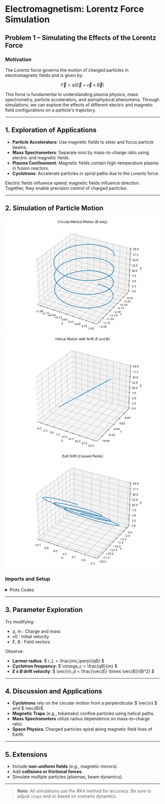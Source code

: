 # Electromagnetism: Lorentz Force Simulation

## Problem 1 – Simulating the Effects of the Lorentz Force

### Motivation

The Lorentz force governs the motion of charged particles in electromagnetic fields and is given by:

$$
\vec{F} = q(\vec{E} + \vec{v} \times \vec{B})
$$

This force is fundamental to understanding plasma physics, mass spectrometry, particle accelerators, and astrophysical phenomena. Through simulations, we can explore the effects of different electric and magnetic field configurations on a particle's trajectory.

---

## 1. Exploration of Applications

- **Particle Accelerators**: Use magnetic fields to steer and focus particle beams.
- **Mass Spectrometers**: Separate ions by mass-to-charge ratio using electric and magnetic fields.
- **Plasma Confinement**: Magnetic fields contain high-temperature plasma in fusion reactors.
- **Cyclotrons**: Accelerate particles in spiral paths due to the Lorentz force.

Electric fields influence speed; magnetic fields influence direction. Together, they enable precision control of charged particles.

---

## 2. Simulation of Particle Motion
![lorentz_Bonly](../../_pics/lorentz_Bonly.png)
![alt text](../../_pics/lorentz_EB.png)
![alt text](../../_pics/lorentz_ExB.png)
### Imports and Setup

<details>
<summary> Plots Codes </summary>

```python
import numpy as np
import matplotlib.pyplot as plt
from mpl_toolkits.mplot3d import Axes3D

# Constants and initial conditions
q = 1.0       # Charge (C)
m = 1.0       # Mass (kg)
dt = 0.01     # Time step (s)
steps = 2000  # Number of simulation steps

# Initial velocity and position
v0 = np.array([1.0, 0.0, 1.0])
r0 = np.array([0.0, 0.0, 0.0])
```

---

### Lorentz Force Function

```python
def lorentz_force(v, E, B):
    return q * (E + np.cross(v, B))
```

---

### Runge-Kutta 4 Integrator

```python
def rk4_lorentz(v0, r0, E, B):
    r = np.zeros((steps, 3))
    v = np.zeros((steps, 3))
    r[0] = r0
    v[0] = v0

    for i in range(steps - 1):
        k1v = dt * lorentz_force(v[i], E, B) / m
        k1r = dt * v[i]

        k2v = dt * lorentz_force(v[i] + 0.5 * k1v, E, B) / m
        k2r = dt * (v[i] + 0.5 * k1v)

        k3v = dt * lorentz_force(v[i] + 0.5 * k2v, E, B) / m
        k3r = dt * (v[i] + 0.5 * k2v)

        k4v = dt * lorentz_force(v[i] + k3v, E, B) / m
        k4r = dt * (v[i] + k3v)

        v[i+1] = v[i] + (k1v + 2*k2v + 2*k3v + k4v) / 6
        r[i+1] = r[i] + (k1r + 2*k2r + 2*k3r + k4r) / 6

    return r, v
```

![lorentz_EB](../../_pics/lorentz_EB.png)

![lorentz_ExB](../../_pics/lorentz_ExB.png)
---

### Field Configurations

```python
# Case 1: Uniform magnetic field (circular/spiral motion)
E1 = np.array([0.0, 0.0, 0.0])
B1 = np.array([0.0, 0.0, 1.0])

# Case 2: Uniform E and B fields (helical + drift)
E2 = np.array([0.0, 1.0, 0.0])
B2 = np.array([0.0, 0.0, 1.0])

# Case 3: Crossed E and B fields (ExB drift)
E3 = np.array([1.0, 0.0, 0.0])
B3 = np.array([0.0, 0.0, 1.0])
```

---

### Visualization

```python
def plot_trajectory(r, title="Trajectory"):
    fig = plt.figure(figsize=(10, 6))
    ax = fig.add_subplot(111, projection='3d')
    ax.plot(r[:, 0], r[:, 1], r[:, 2], lw=2)
    ax.set_title(title)
    ax.set_xlabel("X")
    ax.set_ylabel("Y")
    ax.set_zlabel("Z")
    plt.show()
```

---

### Run and Plot Simulations

```python
r1, _ = rk4_lorentz(v0, r0, E1, B1)
plot_trajectory(r1, "Circular/Helical Motion (B only)")

r2, _ = rk4_lorentz(v0, r0, E2, B2)
plot_trajectory(r2, "Helical Motion with Drift (E and B)")

r3, _ = rk4_lorentz(v0, r0, E3, B3)
plot_trajectory(r3, "ExB Drift (Crossed Fields)")
```
</details>

---

## 3. Parameter Exploration

Try modifying:
- $`q`$, $`m`$ : Charge and mass
- $`v0`$ : Initial velocity
- $`E`$, $`B`$ : Field vectors

Observe:
- **Larmor radius**: $ r_L = \frac{mv_\perp}{qB} $
- **Cyclotron frequency**: $ \omega_c = \frac{qB}{m} $
- **$E$ x $B$ drift velocity**: $ \vec{v}_d = \frac{\vec{E} \times \vec{B}}{B^2} $

---

## 4. Discussion and Applications

- **Cyclotrons** rely on the circular motion from a perpendicular $ \vec{v} $ and $ \vec{B}$.
- **Magnetic Traps** (e.g., tokamaks) confine particles using helical paths.
- **Mass Spectrometers** utilize radius dependence on mass-to-charge ratio.
- **Space Physics**: Charged particles spiral along magnetic field lines of Earth.

---

## 5. Extensions

- Include **non-uniform fields** (e.g., magnetic mirrors).
- Add **collisions or frictional forces**.
- Simulate multiple particles (plasmas, beam dynamics).

---

> **Note:** All simulations use the RK4 method for accuracy. Be sure to adjust `steps` and `dt` based on scenario dynamics.